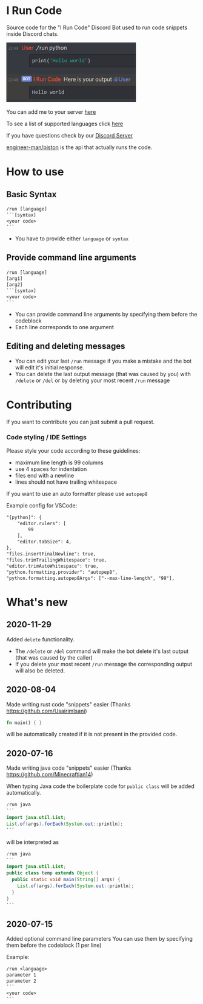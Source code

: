 # I Run Code

Source code for the "I Run Code" Discord Bot used to run code snippets inside Discord chats.

![helloworld picture](helloworld.png)

You can add me to your server [here](https://emkc.org/run) 

To see a list of supported languages click [here](https://github.com/engineer-man/piston-bot/blob/master/src/cogs/run.py#L29)

If you have questions check by our [Discord Server](https://discord.com/invite/engineerman)

[engineer-man/piston](https://github.com/engineer-man/piston) is the api that actually runs the code.

# How to use
## Basic Syntax

````
/run [language]
```[syntax]
<your code>
```
````

* You have to provide either `language` or `syntax`

## Provide command line arguments
````
/run [language]
[arg1]
[arg2]
```[syntax]
<your code>
```
````
* You can provide command line arguments by specifying them before the codeblock
* Each line corresponds to one argument

## Editing and deleting messages
+ You can edit your last `/run` message if you make a mistake and the bot will edit it's initial response.  
+ You can delete the last output message (that was caused by you) with `/delete` or `/del` or by deleting your most recent `/run` message

# Contributing
If you want to contribute you can just submit a pull request.
### Code styling / IDE Settings
Please style your code according to these guidelines:
* maximum line length is 99 columns 
* use 4 spaces for indentation
* files end with a newline 
* lines should not have trailing whitespace

If you want to use an auto formatter please use `autopep8`

Example config for VSCode:
```
"[python]": {
    "editor.rulers": [
        99
    ],
    "editor.tabSize": 4,
},
"files.insertFinalNewline": true,
"files.trimTrailingWhitespace": true,
"editor.trimAutoWhitespace": true,
"python.formatting.provider": "autopep8",
"python.formatting.autopep8Args": ["--max-line-length", "99"],
```


# What's new

## 2020-11-29
Added `delete` functionality.  
* The `/delete` or `/del` command will make the bot delete it's last output (that was caused by the caller)  
* If you delete your most recent `/run` message the corresponding output will also be deleted.

## 2020-08-04
Made writing rust code "snippets" easier (Thanks https://github.com/UsairimIsani)
```rust
fn main() { }
```
will be automatically created if it is not present in the provided code.

## 2020-07-16
Made writing java code "snippets" easier (Thanks https://github.com/Minecraftian14)

When typing Java code the boilerplate code for `public class` will be added automatically.
````java
/run java
```
import java.util.List;
List.of(args).forEach(System.out::println);
```
````
will be interpreted as
````java
/run java
```
import java.util.List;
public class temp extends Object {
  public static void main(String[] args) {
    List.of(args).forEach(System.out::println);
  }
}
```
````


## 2020-07-15
Added optional command line parameters
You can use them by specifying them before the codeblock (1 per line)  

Example:
````
/run <language>
parameter 1
parameter 2
```
<your code>
```
````
